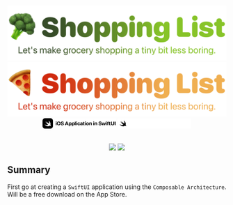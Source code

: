 <div align="center">
   <img width="600" src=".github/assets/logo-light@2x.png?raw=true#gh-light-mode-only" alt="Text To Emoji - Logo">
   <img width="600" src=".github/assets/logo-dark@2x.png?raw=true#gh-dark-mode-only" alt="Text To Emoji - Logo">
</div>

<div align="center">
   <img height="24" src=".github/assets/github-ios-app-logo-light@2x.png?raw=true#gh-light-mode-only" alt="Text To Emoji - Logo">
   <img height="24" src=".github/assets/github-ios-app-logo-dark@2x.png?raw=true#gh-dark-mode-only" alt="Text To Emoji - Logo">
</div>

<br />

<p align="center">
   <img src="https://github.com/WouterWisse/text-to-emoji/actions/workflows/main.yml/badge.svg">
   <a href="https://www.twitter.com/wouterwisse" target="_blank">
      <img src="https://img.shields.io/badge/contact%20-@wouterwisse-blue.svg">
   </a>
</p>

## Summary
First go at creating a `SwiftUI` application using the `Composable Architecture`. Will be a free download on the App Store.

